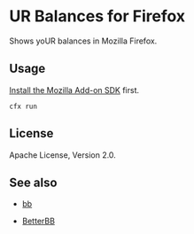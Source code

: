 UR Balances for Firefox
=======================

Shows yoUR balances in Mozilla Firefox.

Usage
-----

[Install the Mozilla Add-on SDK][sdk-inst] first.

    cfx run

License
-------

Apache License, Version 2.0.

See also
--------

* [bb][bb]

* [BetterBB][bbb]

[bb]: https://github.com/RocHack/bb
[bbb]: https://github.com/tylucaskelley/BetterBB
[sdk-inst]: https://developer.mozilla.org/en-US/Add-ons/SDK/Tutorials/Installation
